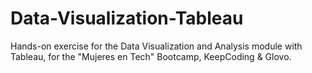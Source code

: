 # Data-Visualization-Tableau
Hands-on exercise for the Data Visualization and Analysis module with Tableau, for the "Mujeres en Tech" Bootcamp, KeepCoding &amp; Glovo. 
